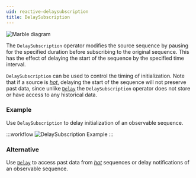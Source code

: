 ```yaml
---
uid: reactive-delaysubscription
title: DelaySubscription
---
```


![Marble diagram](~/images/reactive-delaysubscription.svg)

The `DelaySubscription` operator modifies the source sequence by pausing for the specified duration before subscribing to the original sequence. This has the effect of delaying the start of the sequence by the specified time interval.

`DelaySubscription` can be used to control the timing of initialization. Note that if a source is [*hot*](xref:observables#temperature), delaying the start of the sequence will not preserve past data, since unlike [`Delay`](xref:Bonsai.Reactive.Delay) the `DelaySubscription` operator does not store or have access to any historical data.

### Example

Use `DelaySubscription` to delay initialization of an observable sequence.

:::workflow
![DelaySubscription Example](../workflows/reactive-delaysubscription-example.bonsai)
:::

### Alternative

Use [`Delay`](xref:Bonsai.Reactive.Delay) to access past data from [*hot*](xref:observables#temperature) sequences or delay notifications of an observable sequence.